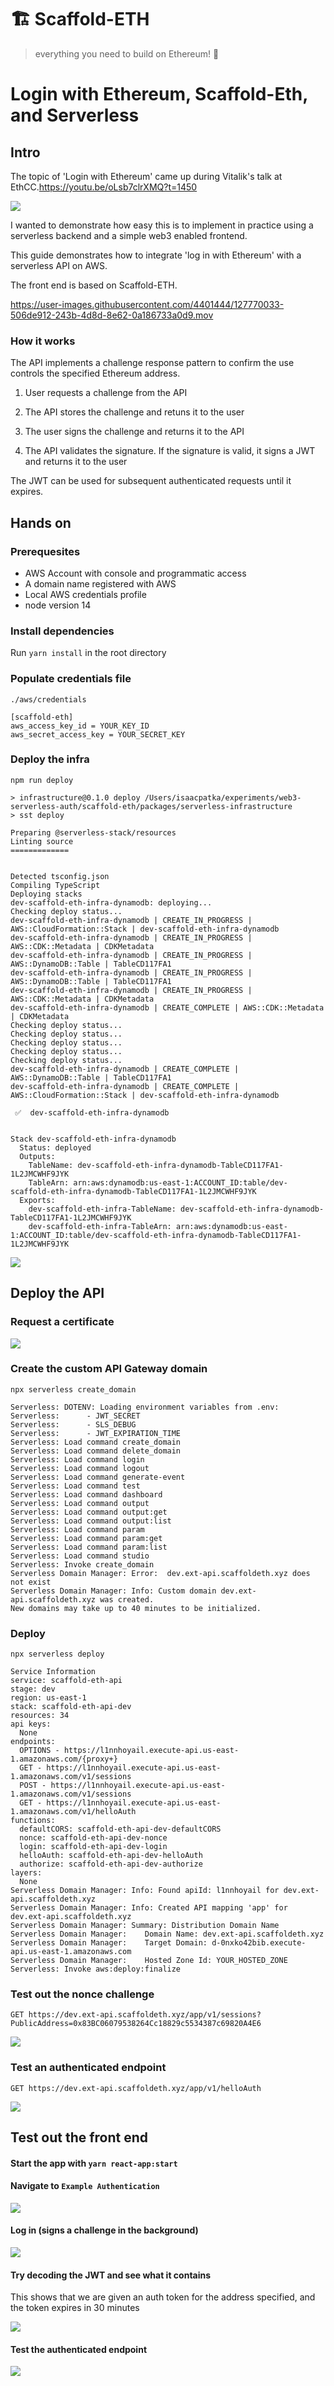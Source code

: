 # 🏗 Scaffold-ETH

> everything you need to build on Ethereum! 🚀

# Login with Ethereum, Scaffold-Eth, and Serverless

## Intro

The topic of 'Login with Ethereum' came up during Vitalik's talk at EthCC.https://youtu.be/oLsb7clrXMQ?t=1450

![](https://i.imgur.com/DHWDbcb.jpg)

I wanted to demonstrate how easy this is to implement in practice using a serverless backend and a simple web3 enabled frontend.

This guide demonstrates how to integrate 'log in with Ethereum' with a serverless API on AWS.

The front end is based on Scaffold-ETH.



https://user-images.githubusercontent.com/4401444/127770033-506de912-243b-4d8d-8e62-0a186733a0d9.mov



### How it works

The API implements a challenge response pattern to confirm the use controls the specified Ethereum address.

1. User requests a challenge from the API

2. The API stores the challenge and retuns it to the user

3. The user signs the challenge and returns it to the API

4. The API validates the signature. If the signature is valid, it signs a JWT and returns it to the user

The JWT can be used for subsequent authenticated requests until it expires.

## Hands on

### Prerequesites

* AWS Account with console and programmatic access
* A domain name registered with AWS
* Local AWS credentials profile
* node version 14

### Install dependencies

Run `yarn install` in the root directory

### Populate credentials file

`./aws/credentials`

```
[scaffold-eth]
aws_access_key_id = YOUR_KEY_ID
aws_secret_access_key = YOUR_SECRET_KEY

```


### Deploy the infra

`npm run deploy`

```
> infrastructure@0.1.0 deploy /Users/isaacpatka/experiments/web3-serverless-auth/scaffold-eth/packages/serverless-infrastructure
> sst deploy

Preparing @serverless-stack/resources
Linting source
=============


Detected tsconfig.json
Compiling TypeScript
Deploying stacks
dev-scaffold-eth-infra-dynamodb: deploying...
Checking deploy status...
dev-scaffold-eth-infra-dynamodb | CREATE_IN_PROGRESS | AWS::CloudFormation::Stack | dev-scaffold-eth-infra-dynamodb
dev-scaffold-eth-infra-dynamodb | CREATE_IN_PROGRESS | AWS::CDK::Metadata | CDKMetadata
dev-scaffold-eth-infra-dynamodb | CREATE_IN_PROGRESS | AWS::DynamoDB::Table | TableCD117FA1
dev-scaffold-eth-infra-dynamodb | CREATE_IN_PROGRESS | AWS::DynamoDB::Table | TableCD117FA1
dev-scaffold-eth-infra-dynamodb | CREATE_IN_PROGRESS | AWS::CDK::Metadata | CDKMetadata
dev-scaffold-eth-infra-dynamodb | CREATE_COMPLETE | AWS::CDK::Metadata | CDKMetadata
Checking deploy status...
Checking deploy status...
Checking deploy status...
Checking deploy status...
Checking deploy status...
dev-scaffold-eth-infra-dynamodb | CREATE_COMPLETE | AWS::DynamoDB::Table | TableCD117FA1
dev-scaffold-eth-infra-dynamodb | CREATE_COMPLETE | AWS::CloudFormation::Stack | dev-scaffold-eth-infra-dynamodb

 ✅  dev-scaffold-eth-infra-dynamodb


Stack dev-scaffold-eth-infra-dynamodb
  Status: deployed
  Outputs:
    TableName: dev-scaffold-eth-infra-dynamodb-TableCD117FA1-1L2JMCWHF9JYK
    TableArn: arn:aws:dynamodb:us-east-1:ACCOUNT_ID:table/dev-scaffold-eth-infra-dynamodb-TableCD117FA1-1L2JMCWHF9JYK
  Exports:
    dev-scaffold-eth-infra-TableName: dev-scaffold-eth-infra-dynamodb-TableCD117FA1-1L2JMCWHF9JYK
    dev-scaffold-eth-infra-TableArn: arn:aws:dynamodb:us-east-1:ACCOUNT_ID:table/dev-scaffold-eth-infra-dynamodb-TableCD117FA1-1L2JMCWHF9JYK

```


![](https://i.imgur.com/QiW3igj.png)

## Deploy the API

### Request a certificate

![](https://i.imgur.com/d6Naabq.png)

### Create the custom API Gateway domain

`npx serverless create_domain`

```
Serverless: DOTENV: Loading environment variables from .env:
Serverless: 	 - JWT_SECRET
Serverless: 	 - SLS_DEBUG
Serverless: 	 - JWT_EXPIRATION_TIME
Serverless: Load command create_domain
Serverless: Load command delete_domain
Serverless: Load command login
Serverless: Load command logout
Serverless: Load command generate-event
Serverless: Load command test
Serverless: Load command dashboard
Serverless: Load command output
Serverless: Load command output:get
Serverless: Load command output:list
Serverless: Load command param
Serverless: Load command param:get
Serverless: Load command param:list
Serverless: Load command studio
Serverless: Invoke create_domain
Serverless Domain Manager: Error:  dev.ext-api.scaffoldeth.xyz does not exist
Serverless Domain Manager: Info: Custom domain dev.ext-api.scaffoldeth.xyz was created.
New domains may take up to 40 minutes to be initialized.
```

### Deploy

`npx serverless deploy`

```
Service Information
service: scaffold-eth-api
stage: dev
region: us-east-1
stack: scaffold-eth-api-dev
resources: 34
api keys:
  None
endpoints:
  OPTIONS - https://l1nnhoyail.execute-api.us-east-1.amazonaws.com/{proxy+}
  GET - https://l1nnhoyail.execute-api.us-east-1.amazonaws.com/v1/sessions
  POST - https://l1nnhoyail.execute-api.us-east-1.amazonaws.com/v1/sessions
  GET - https://l1nnhoyail.execute-api.us-east-1.amazonaws.com/v1/helloAuth
functions:
  defaultCORS: scaffold-eth-api-dev-defaultCORS
  nonce: scaffold-eth-api-dev-nonce
  login: scaffold-eth-api-dev-login
  helloAuth: scaffold-eth-api-dev-helloAuth
  authorize: scaffold-eth-api-dev-authorize
layers:
  None
Serverless Domain Manager: Info: Found apiId: l1nnhoyail for dev.ext-api.scaffoldeth.xyz
Serverless Domain Manager: Info: Created API mapping 'app' for dev.ext-api.scaffoldeth.xyz
Serverless Domain Manager: Summary: Distribution Domain Name
Serverless Domain Manager:    Domain Name: dev.ext-api.scaffoldeth.xyz
Serverless Domain Manager:    Target Domain: d-0nxko42bib.execute-api.us-east-1.amazonaws.com
Serverless Domain Manager:    Hosted Zone Id: YOUR_HOSTED_ZONE
Serverless: Invoke aws:deploy:finalize
```

### Test out the nonce challenge

`GET https://dev.ext-api.scaffoldeth.xyz/app/v1/sessions?PublicAddress=0x83BC06079538264Cc18829c5534387c69820A4E6`

![](https://i.imgur.com/di0RXfg.png)


### Test an authenticated endpoint

`GET https://dev.ext-api.scaffoldeth.xyz/app/v1/helloAuth`

![](https://i.imgur.com/UvznWme.png)

## Test out the front end

#### Start the app with `yarn react-app:start`

#### Navigate to `Example Authentication`

![](https://i.imgur.com/XFCO1yP.png)

#### Log in (signs a challenge in the background)

![](https://i.imgur.com/2UcFEqs.png)

#### Try decoding the JWT and see what it contains


This shows that we are given an auth token for the address specified, and the token expires in 30 minutes

![](https://i.imgur.com/dhAv8h9.png)

#### Test the authenticated endpoint


![](https://i.imgur.com/3VrVUw7.png)

